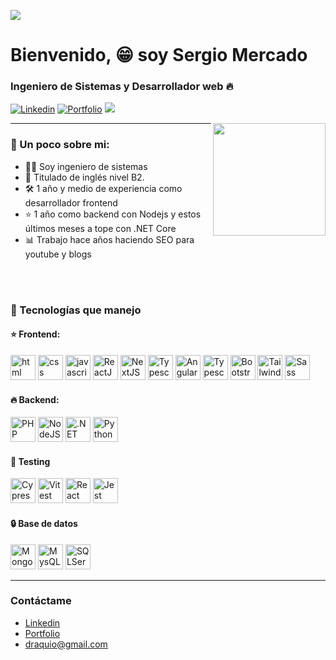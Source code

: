 ![](https://media.licdn.com/dms/image/D4E16AQGd9f_q-oI7eQ/profile-displaybackgroundimage-shrink_350_1400/0/1701664870509?e=1725494400&v=beta&t=yiMdZh5J4jO7T8xTjgcaA25Cb-irGEMXzZSdkPv6RzQ)
# Bienvenido, 😁 soy Sergio Mercado
### Ingeniero de Sistemas y Desarrollador web 🔥
[![Linkedin](https://img.shields.io/badge/-Sergio%20Mercado-blue?style=flat-square&logo=Linkedin&logoColor=white&link=https://www.linkedin.com/in/sergio-mercado-galarza-4a4b42274/)](https://www.linkedin.com/in/sergio-mercado-galarza-4a4b42274/) [![Portfolio](https://img.shields.io/website?url=https%3A%2F%2Fdraquioportfolio.vercel.app%2F&up_message=Portfolio&up_color=%23472562)](https://draquioportfolio.vercel.app/) ![](https://komarev.com/ghpvc/?username=draquio&color=blueviolet)

<img align='right' src="https://media.giphy.com/media/M9gbBd9nbDrOTu1Mqx/giphy.gif" width="180">
<hr>






### 📕 Un poco sobre mi:
- 👨‍💻 Soy ingeniero de sistemas
- 📙 Titulado de inglés nivel B2.
- 🛠️ 1 año y medio de experiencia como desarrollador frontend
- ⭐️ 1 año como backend con Nodejs y estos últimos meses a tope con .NET Core
- 📊 Trabajo hace años haciendo SEO para youtube y blogs

<br/><br/>

### 🔧 Tecnologías que manejo
#### ⭐️ Frontend:
<p>
<img src="https://draquioportfolio.vercel.app/tecnologies/html.svg" alt="html" width="40" height=40"/>
<img src="https://draquioportfolio.vercel.app/tecnologies/css.svg" alt="css" width="40" height=40"/>
<img src="https://draquioportfolio.vercel.app/tecnologies/javascript.svg" alt="javascript" width="40" height=40"/>
<img src="https://draquioportfolio.vercel.app/tecnologies/react.svg" alt="ReactJS" width="40" height=40"/>
<img src="https://draquioportfolio.vercel.app/tecnologies/next.svg" alt="NextJS" width="40" height=40"/>
<img src="https://draquioportfolio.vercel.app/tecnologies/typescript.svg" alt="Typescript" width=40" height=40"/>
<img src="https://draquioportfolio.vercel.app/tecnologies/angular.svg" alt="Angular" width="40" height="40"/>
<img src="https://draquioportfolio.vercel.app/tecnologies/redux.svg" alt="Typescript" width="40" height="40"/>
<img src="https://draquioportfolio.vercel.app/tecnologies/bootstrap.svg" alt="Bootstrap" width="40" height="40"/>
<img src="https://draquioportfolio.vercel.app/tecnologies/tailwind.svg" alt="Tailwind" width="40" height="40"/>
<img src="https://draquioportfolio.vercel.app/tecnologies/sass.svg" alt="Sass" width="40" height="40"/>
</p>

#### 🔥 Backend:
<p>
<img src="https://draquioportfolio.vercel.app/tecnologies/php.svg" alt="PHP" width="40" height="40"/>
<img src="https://draquioportfolio.vercel.app/tecnologies/node-js.svg" alt="NodeJS" width="40" height="40"/>
<img src="https://draquioportfolio.vercel.app/tecnologies/netcore.svg" alt=".NET core" width="40" height="40"/>
<img src="https://draquioportfolio.vercel.app/tecnologies/python.svg" alt="Python" width="40" height="40"/>
</p>

#### 🔨 Testing
<p>
<img src="https://draquioportfolio.vercel.app/tecnologies/cypress.svg" alt="Cypress" width="40" height="40"/>
<img src="https://draquioportfolio.vercel.app/tecnologies/vitest.svg" alt="Vitest" width="40" height="40"/>
<img src="https://draquioportfolio.vercel.app/tecnologies/react-testing-library.svg" alt="React Testing Library" width="40" height="40"/>
<img src="https://draquioportfolio.vercel.app/tecnologies/jest.svg" alt="Jest" width="40" height="40"/>
</p>

#### 🔒 Base de datos
<p>
<img src="https://draquioportfolio.vercel.app/tecnologies/mongodb.svg" alt="MongoDB" width="40" height="40"/>
<img src="https://draquioportfolio.vercel.app/tecnologies/mysql.svg" alt="MysQL" width="40" height="40"/>
<img src="https://draquioportfolio.vercel.app/tecnologies/sql-server.svg" alt="SQLServer" width="40" height="40"/>
</p>
<hr>

### Contáctame

- [Linkedin](https://www.linkedin.com/in/sergio-mercado-galarza-4a4b42274)
- [Portfolio](https://draquioportfolio.vercel.app)
- [draquio@gmail.com](mailto:draquio@gmail.com)
